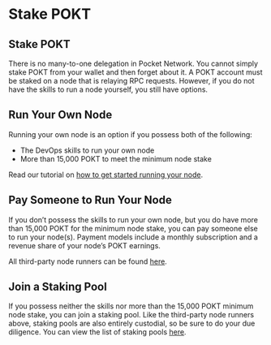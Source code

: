 # Stake POKT

## Stake POKT

There is no many-to-one delegation in Pocket Network. You cannot simply stake POKT from your wallet and then forget about it. A POKT account must be staked on a node that is relaying RPC requests. However, if you do not have the skills to run a node yourself, you still have options.

## Run Your Own Node <a href="#run-your-own-node" id="run-your-own-node"></a>

Running your own node is an option if you possess both of the following:

* The DevOps skills to run your own node
* More than 15,000 POKT to meet the minimum node stake

Read our tutorial on [how to get started running your node](https://docs.pokt.network/node/tutorials/zero-to-node/).

## Pay Someone to Run Your Node <a href="#pay-someone-to-run-your-node" id="pay-someone-to-run-your-node"></a>

If you don’t possess the skills to run your own node, but you do have more than 15,000 POKT for the minimum node stake, you can pay someone else to run your node(s). Payment models include a monthly subscription and a revenue share of your node’s POKT earnings.

All third-party node runners can be found [here](https://forum.pokt.network/t/recommended-node-hosting-services/366).

## Join a Staking Pool <a href="#join-a-staking-pool" id="join-a-staking-pool"></a>

If you possess neither the skills nor more than the 15,000 POKT minimum node stake, you can join a staking pool. Like the third-party node runners above, staking pools are also entirely custodial, so be sure to do your due diligence. You can view the list of staking pools [here](https://forum.pokt.network/t/overview-of-pooling-services/2437).
